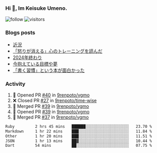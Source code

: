 ### Hi 👋, Im Keisuke Umeno.

<!--
**9renpoto/9renpoto** is a ✨ _special_ ✨ repository because its `README.md` (this file) appears on your GitHub profile.

Here are some ideas to get you started:

- 🔭 I’m currently working on ...
- 🌱 I’m currently learning ...
- 👯 I’m looking to collaborate on ...
- 🤔 I’m looking for help with ...
- 💬 Ask me about ...
- 📫 How to reach me: ...
- 😄 Pronouns: ...
- ⚡ Fun fact: ...
-->

![follow](https://img.shields.io/github/followers/9renpoto?label=Follow&style=social)
![visitors](https://komarev.com/ghpvc/?username=9renpoto&label=Profile%20views&color=0e75b6&style=flat)

### Blogs posts

<!-- BLOG-POST-LIST:START -->
- [近況](https://9renpoto.win/entry/2025/04/05/current_status)
- [「怒りが消える」心のトレーニングを読んだ](https://9renpoto.win/entry/2025/02/01/anger-management)
- [2024年終わり](https://9renpoto.win/entry/2024/12/31/2024-end)
- [今抱えている目標や夢](https://9renpoto.win/entry/2024/12/02/objective)
- [「書く習慣」という本が面白かった](https://9renpoto.win/entry/2024/11/11/leave_a_feeling_sad)
<!-- BLOG-POST-LIST:END -->

### Activity

<!--START_SECTION:activity-->
1. 💪 Opened PR [#40](https://github.com/9renpoto/vgmo/pull/40) in [9renpoto/vgmo](https://github.com/9renpoto/vgmo)
2. ❌ Closed PR [#27](https://github.com/9renpoto/time-wise/pull/27) in [9renpoto/time-wise](https://github.com/9renpoto/time-wise)
3. 🎉 Merged PR [#39](https://github.com/9renpoto/vgmo/pull/39) in [9renpoto/vgmo](https://github.com/9renpoto/vgmo)
4. 💪 Opened PR [#39](https://github.com/9renpoto/vgmo/pull/39) in [9renpoto/vgmo](https://github.com/9renpoto/vgmo)
5. 🎉 Merged PR [#37](https://github.com/9renpoto/vgmo/pull/37) in [9renpoto/vgmo](https://github.com/9renpoto/vgmo)
<!--END_SECTION:activity-->

<!--START_SECTION:waka-->

```txt
Ruby         2 hrs 45 mins   ██████░░░░░░░░░░░░░░░░░░░   23.70 %
Markdown     1 hr 22 mins    ███░░░░░░░░░░░░░░░░░░░░░░   11.84 %
Other        1 hr 20 mins    ███░░░░░░░░░░░░░░░░░░░░░░   11.51 %
JSON         1 hr 13 mins    ██▓░░░░░░░░░░░░░░░░░░░░░░   10.44 %
Dart         54 mins         ██░░░░░░░░░░░░░░░░░░░░░░░   07.75 %
```

<!--END_SECTION:waka-->
